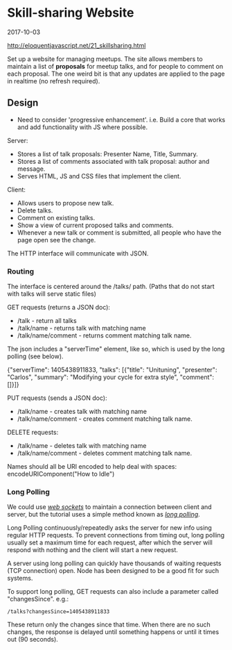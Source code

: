 Skill-sharing Website
=====================

2017-10-03

http://eloquentjavascript.net/21_skillsharing.html

Set up a website for managing meetups. The site allows members to maintain a list of __proposals__ for meetup talks, and for people to comment on each proposal. The one weird bit is that any updates are applied to the page in realtime (no refresh required).

Design
------

* Need to consider 'progressive enhancement'. i.e. Build a core that works and add functionality with JS where possible.

Server:

* Stores a list of talk proposals: Presenter Name, Title, Summary.
* Stores a list of comments associated with talk proposal: author and message.
* Serves HTML, JS and CSS files that implement the client.

Client:

* Allows users to propose new talk.
* Delete talks.
* Comment on existing talks.
* Show a view of current proposed talks and comments.
* Whenever a new talk or comment is submitted, all people who have the page open see the change.

The HTTP interface will communicate with JSON. 

### Routing

The interface is centered around the /talks/ path. (Paths that do not start with talks will serve static files)

GET requests (returns a JSON doc):

* /talk - return all talks
* /talk/name - returns talk with matching name
* /talk/name/comment - returns comment matching talk name.

The json includes a "serverTime" element, like so, which is used by the long polling (see below).

{"serverTime": 1405438911833,
 "talks": [{"title": "Unituning",
            "presenter": "Carlos",
            "summary": "Modifying your cycle for extra style",
            "comment": []}]}

PUT requests (sends a JSON doc):

* /talk/name - creates talk with matching name
* /talk/name/comment - creates comment matching talk name.

DELETE requests:

* /talk/name - deletes talk with matching name
* /talk/name/comment - deletes comment matching talk name.

Names should all be URI encoded to help deal with spaces: encodeURIComponent("How to Idle")

### Long Polling

We could use [_web sockets_](https://en.wikipedia.org/wiki/WebSocket) to maintain a connection between client and server, but the tutorial uses a simple method known as [_long polling_](https://en.wikipedia.org/wiki/Push_technology#Long_polling).

Long Polling continuously/repeatedly asks the server for new info using regular HTTP requests. To prevent connections from timing out, long polling usually set a maximum time for each request, after which the server will respond with nothing and the client will start a new request.

A server using long polling can quickly have thousands of waiting requests (TCP connection) open. Node has been designed to be a good fit for such systems.

To support long polling, GET requests can also include a parameter called "changesSince". e.g.:

    /talks?changesSince=1405438911833
    
These return only the changes since that time. When there are no such changes, the response is delayed until something happens or until it times out (90 seconds).